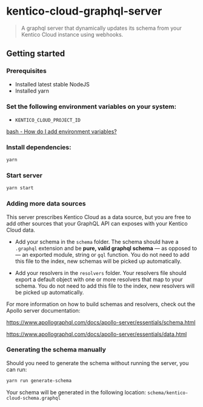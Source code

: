 # kentico-cloud-graphql-server

> A graphql server that dynamically updates its schema from your Kentico Cloud instance using webhooks.

## Getting started

### Prerequisites

* Installed latest stable NodeJS
* Installed yarn

### Set the following environment variables on your system:
  
* `KENTICO_CLOUD_PROJECT_ID`

[bash - How do I add environment variables?](https://askubuntu.com/questions/58814/how-do-i-add-environment-variables)

### Install dependencies:

```bash
yarn
```

### Start server

```bash
yarn start
```

### Adding more data sources

This server prescribes Kentico Cloud as a data source, but you are free to add other sources that your GraphQL API can exposes with your Kentico Cloud data.

* Add your schema in the `schema` folder. The schema should have a `.graphql` extension and be **pure, valid graphql schema** — as opposed to — an exported module, string or `gql` function. You do not need to add this file to the index, new schemas will be picked up automatically.

* Add your resolvers in the `resolvers` folder. Your resolvers file should export a default object with one or more resolvers that map to your schema. You do not need to add this file to the index, new resolvers will be picked up automatically.

For more information on how to build schemas and resolvers, check out the Apollo server documentation: 

https://www.apollographql.com/docs/apollo-server/essentials/schema.html

https://www.apollographql.com/docs/apollo-server/essentials/data.html

### Generating the schema manually

Should you need to generate the schema without running the server, you can run:

```bash
yarn run generate-schema
```

Your schema will be generated in the following location: `schema/kentico-cloud-schema.graphql`

